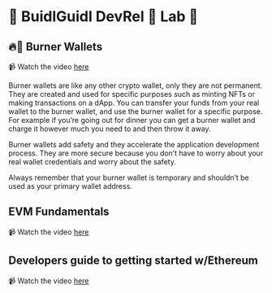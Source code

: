 # 🏰 BuidlGuidl DevRel 🧪 Lab 🧫

## 🔥👛 Burner Wallets

📹 Watch the video [here](https://www.youtube.com/watch?v=lMLsAr9fDPM&t=6s&ab_channel=AustinGriffith)

Burner wallets are like any other crypto wallet, only they are not permanent. They are created and used for specific purposes such as minting NFTs or making transactions on a dApp. You can transfer your funds from your real wallet to the burner wallet, and use the burner wallet for a specific purpose. For example if you’re going out for dinner you can get a burner wallet and charge it however much you need to and then throw it away.

Burner wallets add safety and they accelerate the application development process. They are more secure because you don’t have to worry about your real wallet credentials and worry about the safety.

Always remember  that your burner wallet is temporary and shouldn’t be used as your primary wallet address.

## EVM Fundamentals

📹 Watch the video [here](https://streamyard.com/9r6mxtvtvjn2)

## Developers guide to getting started w/Ethereum

📹 Watch the video [here](https://streamyard.com/24xai9gjqakv)

